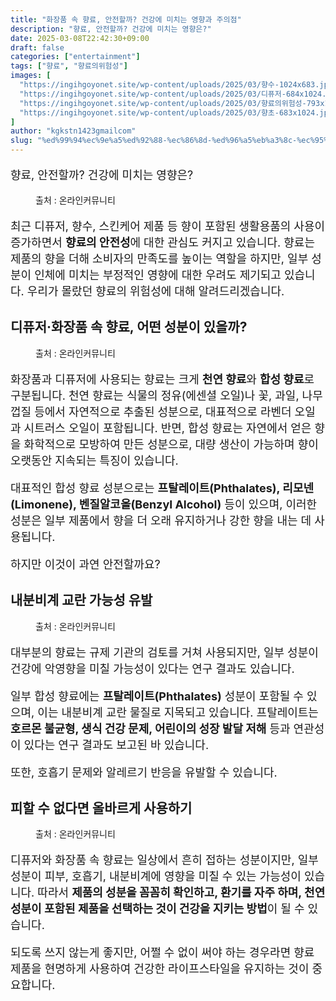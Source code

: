 ```yaml
---
title: "화장품 속 향료, 안전할까? 건강에 미치는 영향과 주의점"
description: "향료, 안전할까? 건강에 미치는 영향은?"
date: 2025-03-08T22:42:30+09:00
draft: false
categories: ["entertainment"]
tags: ["향료", "향료의위험성"]
images: [
  "https://ingihgoyonet.site/wp-content/uploads/2025/03/향수-1024x683.jpg"
  "https://ingihgoyonet.site/wp-content/uploads/2025/03/디퓨저-684x1024.jpg"
  "https://ingihgoyonet.site/wp-content/uploads/2025/03/향료의위험성-793x1024.jpg"
  "https://ingihgoyonet.site/wp-content/uploads/2025/03/향초-683x1024.jpg"
]
author: "kgkstn1423gmailcom"
slug: "%ed%99%94%ec%9e%a5%ed%92%88-%ec%86%8d-%ed%96%a5%eb%a3%8c-%ec%95%88%ec%a0%84%ed%95%a0%ea%b9%8c-%ea%b1%b4%ea%b0%95%ec%97%90-%eb%af%b8%ec%b9%98%eb%8a%94-%ec%98%81%ed%96%a5%ea%b3%bc-%ec%a3%bc%ec%9d%98"
---
```


<p style="font-size:18px">향료, 안전할까? 건강에 미치는 영향은?</p> <figure ><img src="https://ingihgoyonet.site/wp-content/uploads/2025/03/향수-1024x683.jpg" alt="" style="aspect-ratio:16/9;object-fit:cover"/><figcaption >출처 : 온라인커뮤니티</figcaption></figure> <p style="font-size:18px">최근 디퓨저, 향수, 스킨케어 제품 등 향이 포함된 생활용품의 사용이 증가하면서 <strong>향료의 안전성</strong>에 대한 관심도 커지고 있습니다. 향료는 제품의 향을 더해 소비자의 만족도를 높이는 역할을 하지만, 일부 성분이 인체에 미치는 부정적인 영향에 대한 우려도 제기되고 있습니다. 우리가 몰랐던 향료의 위험성에 대해 알려드리겠습니다.</p> <h2 >디퓨저·화장품 속 향료, 어떤 성분이 있을까?</h2> <figure ><img src="https://ingihgoyonet.site/wp-content/uploads/2025/03/디퓨저-684x1024.jpg" alt="" style="aspect-ratio:16/9;object-fit:cover"/><figcaption >출처 : 온라인커뮤니티</figcaption></figure> <p style="font-size:18px">화장품과 디퓨저에 사용되는 향료는 크게 <strong>천연 향료</strong>와 <strong>합성 향료</strong>로 구분됩니다. 천연 향료는 식물의 정유(에센셜 오일)나 꽃, 과일, 나무껍질 등에서 자연적으로 추출된 성분으로, 대표적으로 라벤더 오일과 시트러스 오일이 포함됩니다. 반면, 합성 향료는 자연에서 얻은 향을 화학적으로 모방하여 만든 성분으로, 대량 생산이 가능하며 향이 오랫동안 지속되는 특징이 있습니다.</p> <p style="font-size:18px">대표적인 합성 향료 성분으로는 <strong>프탈레이트(Phthalates), 리모넨(Limonene), 벤질알코올(Benzyl Alcohol)</strong> 등이 있으며, 이러한 성분은 일부 제품에서 향을 더 오래 유지하거나 강한 향을 내는 데 사용됩니다.</p> <p style="font-size:18px">하지만 이것이 과연 안전할까요?</p> <h2 >내분비계 교란 가능성 유발</h2> <figure ><img src="https://ingihgoyonet.site/wp-content/uploads/2025/03/향료의위험성-793x1024.jpg" alt="" style="aspect-ratio:16/9;object-fit:cover"/><figcaption >출처 : 온라인커뮤니티</figcaption></figure> <p style="font-size:18px">대부분의 향료는 규제 기관의 검토를 거쳐 사용되지만, 일부 성분이 건강에 악영향을 미칠 가능성이 있다는 연구 결과도 있습니다.</p> <p style="font-size:18px">일부 합성 향료에는 <strong>프탈레이트(Phthalates)</strong> 성분이 포함될 수 있으며, 이는 내분비계 교란 물질로 지목되고 있습니다. 프탈레이트는 <strong>호르몬 불균형, 생식 건강 문제, 어린이의 성장 발달 저해</strong> 등과 연관성이 있다는 연구 결과도 보고된 바 있습니다.</p> <p style="font-size:18px">또한, 호흡기 문제와 알레르기 반응을 유발할 수 있습니다.</p> <h2 >피할 수 없다면 올바르게 사용하기</h2> <figure ><img src="https://ingihgoyonet.site/wp-content/uploads/2025/03/향초-683x1024.jpg" alt="" style="aspect-ratio:16/9;object-fit:cover"/><figcaption >출처 : 온라인커뮤니티</figcaption></figure> <p style="font-size:18px">디퓨저와 화장품 속 향료는 일상에서 흔히 접하는 성분이지만, 일부 성분이 피부, 호흡기, 내분비계에 영향을 미칠 수 있는 가능성이 있습니다. 따라서 <strong>제품의 성분을 꼼꼼히 확인하고, 환기를 자주 하며, 천연 성분이 포함된 제품을 선택하는 것이 건강을 지키는 방법</strong>이 될 수 있습니다.</p> <p style="font-size:18px">되도록 쓰지 않는게 좋지만, 어쩔 수 없이 써야 하는 경우라면 향료 제품을 현명하게 사용하여 건강한 라이프스타일을 유지하는 것이 중요합니다.</p>